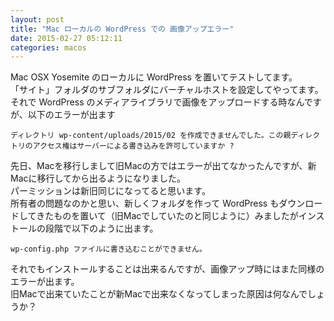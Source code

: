 ```yaml
---
layout: post
title: "Mac ローカルの WordPress での 画像アップエラー"
date: 2015-02-27 05:12:11
categories: macos
---
```

<p>Mac OSX Yosemite のローカルに WordPress を置いてテストしてます。<br>
「サイト」フォルダのサブフォルダにバーチャルホストを設定してやってます。<br>
それで WordPress のメディアライブラリで画像をアップロードする時なんですが、以下のエラーが出ます</p>

<pre><code>ディレクトリ wp-content/uploads/2015/02 を作成できませんでした。この親ディレクトリのアクセス権はサーバーによる書き込みを許可していますか ?
</code></pre>

<p>先日、Macを移行しまして旧Macの方ではエラーが出てなかったんですが、新Macに移行してから出るようになりました。<br>
パーミッションは新旧同じになってると思います。<br>
所有者の問題なのかと思い、新しくフォルダを作って WordPress もダウンロードしてきたものを置いて（旧Macでしていたのと同じように）みましたがインストールの段階で以下のように出ます。</p>

<pre><code>wp-config.php ファイルに書き込むことができません。
</code></pre>

<p>それでもインストールすることは出来るんですが、画像アップ時にはまた同様のエラーが出ます。<br>
旧Macで出来ていたことが新Macで出来なくなってしまった原因は何なんでしょうか？</p>
